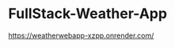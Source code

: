 # FullStack-Weather-App
<a href="https://weatherwebapp-xzpp.onrender.com/">https://weatherwebapp-xzpp.onrender.com/</a>
